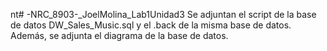 nt# -NRC_8903-_JoelMolina_Lab1Unidad3
Se adjuntan el script de la base de datos DW_Sales_Music.sql y el .back de la misma base de datos. Además, se adjunta el diagrama de la base de datos.
